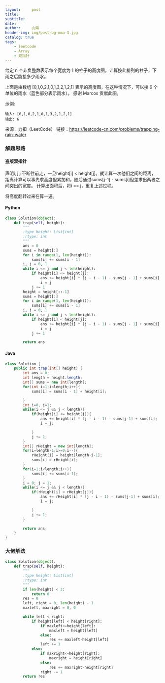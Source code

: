 ```yaml
---
layout:     post
title:      
subtitle:   
date:       
author:     山海
header-img: img/post-bg-mma-3.jpg
catalog: true
tags:
    - leetcode
    - Array
    - 双指针
---
```



给定 n 个非负整数表示每个宽度为 1 的柱子的高度图，计算按此排列的柱子，下雨之后能接多少雨水。



上面是由数组 [0,1,0,2,1,0,1,3,2,1,2,1] 表示的高度图，在这种情况下，可以接 6 个单位的雨水（蓝色部分表示雨水）。 感谢 Marcos 贡献此图。

示例:

    输入: [0,1,0,2,1,0,1,3,2,1,2,1]
    输出: 6

来源：力扣（LeetCode）
链接：https://leetcode-cn.com/problems/trapping-rain-water

### 解题思路
#### 盗版双指针
声明i, j 
j 不断往前走，一旦height[i] < height[j]。就计算一次他们之间的距离，
距离计算可以事先求高度但累加和，随后通过sums[j-1] - sums[i]但差求出两者之间突出的宽度。
计算出面积后，将i == j，重复上述过程。

将高度翻转过来在算一遍。


#### Python
```python
class Solution(object):
    def trap(self, height):
        """
        :type height: List[int]
        :rtype: int
        """
        ans = 0
        sums = height[:]
        for i in range(1, len(height)):
            sums[i] += sums[i - 1]
        i, j = 0, 1
        while i <= j and j < len(height):
            if height[i] <= height[j]:
                ans += height[i] * (j - i - 1) - sums[j - 1] + sums[i]
                i = j
            j += 1
        height = height[::-1]
        sums = height[:]
        for i in range(1, len(height)):
            sums[i] += sums[i - 1]
        i, j = 0, 1
        while i <= j and j < len(height):
            if height[i] < height[j]:
                ans += height[i] * (j - i - 1) - sums[j - 1] + sums[i]
                i = j
            j += 1

        return ans
```


#### Java
```java
class Solution {
    public int trap(int[] height) {
        int ans = 0;
        int length = height.length;
        int[] sums = new int[length];
        for(int i=1;i<length;i++){
            sums[i] = sums[i - 1] + height[i];

        }
        int i=0, j=1;
        while(i <= j && j < length){
            if(height[i] <= height[j]){
                ans += height[i] * (j - i - 1) - sums[j-1] + sums[i];
                i = j;

            }
            j += 1;
        }
        int[] rHeight = new int[length];
        for(i=length-1;i>=0;i--){
            rHeight[i] = height[length-i-1];
            sums[i] = rHeight[i];
        }
        for(i=1;i<length;i++){
            sums[i] += sums[i-1];
        }
        i = 0; j = 1;
        while(i <= j && j < length){
            if(rHeight[i] < rHeight[j]){
                ans += rHeight[i] * (j - i - 1) - sums[j-1] + sums[i];
                i = j;

            }
            j += 1;
        }

        return ans;
    }
}
```

### 大佬解法
```python
class Solution(object):
    def trap(self, height):
        """
        :type height: List[int]
        :rtype: int
        """
        if len(height) < 3:
            return 0
        res = 0
        left, right = 0, len(height) - 1 
        maxleft, maxright = 0, 0

        while left < right:
            if height[left] < height[right]:
                if maxleft<=height[left]:
                    maxleft = height[left]
                else:
                    res += maxleft-height[left]
                left += 1
            else:
                if maxright<=height[right]:
                    maxright = height[right]
                else:
                    res += maxright-height[right]
                right -= 1
        return res
```
